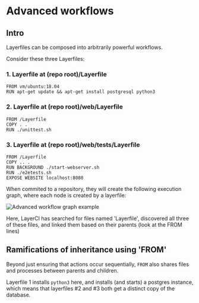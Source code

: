 # Advanced workflows

## Intro
Layerfiles can be composed into arbitrarily powerful workflows.

Consider these three Layerfiles:

### 1. Layerfile at (repo root)/Layerfile
```Layerfile
FROM vm/ubuntu:18.04
RUN apt-get update && apt-get install postgresql python3
```

### 2. Layerfile at (repo root)/web/Layerfile
```Layerfile
FROM /Layerfile
COPY . .
RUN ./unittest.sh
```

### 3. Layerfile at (repo root)/web/tests/Layerfile
```Layerfile
FROM /Layerfile
COPY .. .
RUN BACKGROUND ./start-webserver.sh
RUN ./e2etests.sh
EXPOSE WEBSITE localhost:8080
```


When commited to a repository, they will create the following execution graph, where each node is created by a layerfile:

![Advanced workflow graph example](/docs/resources/advanced-workflows-intro-graph.svg)

Here, LayerCI has searched for files named 'Layerfile', discovered all three of these files, and linked them based on their parents (look at the FROM lines)

## Ramifications of inheritance using 'FROM'

Beyond just ensuring that actions occur sequentially, `FROM` also shares files and processes between parents and children.

Layerfile 1 installs `python3` here, and installs (and starts) a postgres instance, which means that layerfiles #2 and #3 both get a distinct copy of the database.